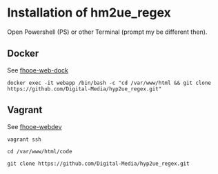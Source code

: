 # Installation of hm2ue_regex

Open Powershell (PS) or other Terminal (prompt my be different then).

## Docker

See [fhooe-web-dock](https://github.com/Digital-Media/fhooe-web-dock)

```shell
docker exec -it webapp /bin/bash -c "cd /var/www/html && git clone https://github.com/Digital-Media/hyp2ue_regex.git"
```

## Vagrant

See [fhooe-webdev](https://github.com/Digital-Media/fhooe-webdev)

```shell
vagrant ssh
```
```shell
cd /var/www/html/code
```
```
git clone https://github.com/Digital-Media/hyp2ue_regex.git
```
